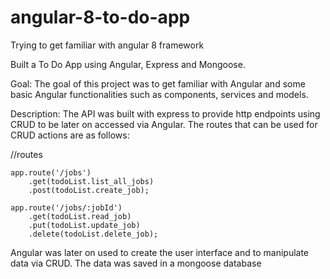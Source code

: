 # angular-8-to-do-app
Trying to get familiar with angular 8 framework

Built a To Do App using Angular, Express and Mongoose.

Goal: The goal of this project was to get familiar with Angular and some basic Angular functionalities such as components, services and models.

Description:
The API was built with express to provide http endpoints using CRUD to be later on accessed via Angular. The routes that can be used for CRUD actions are as follows:  

//routes
	
	app.route('/jobs')
		.get(todoList.list_all_jobs)
		.post(todoList.create_job);
		
	app.route('/jobs/:jobId')
		.get(todoList.read_job)
		.put(todoList.update_job)
		.delete(todoList.delete_job);
    
Angular was later on used to create the user interface and to manipulate data via CRUD. 
The data was saved in a mongoose database
